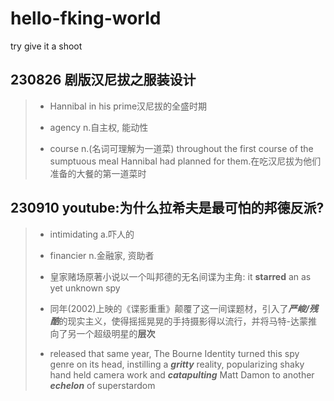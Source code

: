 
# hello-fking-world
try give it a shoot
## 230826 剧版汉尼拔之服装设计
>- Hannibal in his prime汉尼拔的全盛时期
>- agency n.自主权, 能动性
> 
>- course n.(名词可理解为一道菜)
throughout the first course of the sumptuous meal Hannibal had planned for them.在吃汉尼拔为他们准备的大餐的第一道菜时

## 230910 youtube:为什么拉希夫是最可怕的邦德反派?
>- intimidating a.吓人的
>- financier n.金融家, 资助者
>- 皇家赌场原著小说以一个叫邦德的无名间谍为主角:
>  it **starred** an as yet unknown spy
>  
>- 同年(2002)上映的《谍影重重》颠覆了这一间谍题材，引入了***严峻/残酷***的现实主义，使得摇摇晃晃的手持摄影得以流行，并将马特-达蒙推向了另一个超级明星的**层次**
>- released that same year, The Bourne Identity turned this spy genre on its head, instilling a ***gritty*** reality, popularizing shaky hand held camera work and ***catapulting*** Matt Damon to another ***echelon*** of superstardom

